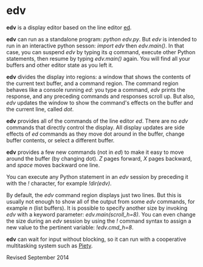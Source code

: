 
edv
===

**edv** is a display editor based on the line editor [ed](ed.md).

**edv** can run as a standalone program: *python edv.py*.  But *edv*
is intended to run in an interactive python sesson: *import edv* then
*edv.main()*.  In that case, you can suspend *edv* by typing its *q*
command, execute other Python statements, then resume by typing
*edv.main()* again.  You will find all your buffers and other editor
state as you left it.

**edv** divides the display into regions: a window that shows the
contents of the current text buffer, and a command region. The command
region behaves like a console running *ed*: you type a command, *edv*
prints the response, and any preceding commands and responses scroll
up.  But also, *edv* updates the window to show the command's effects
on the buffer and the current line, called *dot*.

**edv** provides all of the commands of the line editor *ed*.  There
are no *edv* commands that directly control the display.  All
display updates are side effects of *ed* commands as they move dot
around in the buffer, change buffer contents, or select a different
buffer.

**edv** provides a few new commands (not in *ed*) to make it easy to
move around the buffer (by changing dot).  *Z* pages forward, *X*
pages backward, and *space* moves backward one line.

You can execute any Python statement in an *edv* session by preceding
it with the *!* character, for example *!dir(edv)*.

By default, the *edv* command region displays just two lines.  But
this is usually not enough to show all of the output from some *edv*
commands, for example *n* (list buffers).  It is possible to specify
another size by invoking *edv* with a keyword parameter:
*edv.main(scroll_h=8)*.   You can even change the size during an
*edv* session by using the *!* command syntax to assign a new value
to the pertinent variable:  *!edv.cmd_h=8*.

**edv** can wait for input without blocking, so it can run with a
cooperative multitasking system such as [Piety](../piety/README.md).

Revised September 2014

